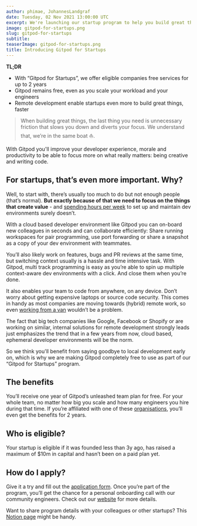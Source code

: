 ```yaml
---
author: phimae, JohannesLandgraf
date: Tuesday, 02 Nov 2021 13:00:00 UTC
excerpt: We're launching our startup program to help you build great things without friction, for free.
image: gitpod-for-startups.png
slug: gitpod-for-startups
subtitle:
teaserImage: gitpod-for-startups.png
title: Introducing Gitpod for Startups
---
```


**TL;DR**

- With “Gitpod for Startups”, we offer eligible companies free services for up to 2 years
- Gitpod remains free, even as you scale your workload and your engineers
- Remote development enable startups even more to build great things, faster

> When building great things, the last thing you need is unnecessary friction that slows you down and diverts your focus. We understand that, we’re in the same boat ⛵️.

With Gitpod you'll improve your developer experience, morale and productivity to be able to focus more on what really matters: being creative and writing code.

## For startups, that’s even more important. Why?

Well, to start with, there’s usually too much to do but not enough people (that’s normal). **But exactly because of that we need to focus on the things that create value** - and [spending hours per week](/blog/dev-env-as-code) to set up and maintain dev environments surely doesn’t.

With a cloud based developer environment like Gitpod you can on-board new colleagues in seconds and can collaborate efficiently: Share running workspaces for pair programming, use port forwarding or share a snapshot as a copy of your dev environment with teammates.

You’ll also likely work on features, bugs and PR reviews at the same time, but switching context usually is a hassle and time intensive task. With Gitpod, multi track programming is easy as you’re able to spin up multiple context-aware dev environments with a click. And close them when you’re done.

It also enables your team to code from anywhere, on any device. Don’t worry about getting expensive laptops or source code security. This comes in handy as most companies are moving towards (hybrid) remote work, so even [working from a van](https://ghuntley.com/internet/) wouldn’t be a problem.

The fact that big tech companies like Google, Facebook or Shopify or are working on similar, internal solutions for remote development strongly leads just emphasizes the trend that in a few years from now, cloud based, ephemeral developer environments will be the norm.

So we think you'll benefit from saying goodbye to local development early on, which is why we are making Gitpod completely free to use as part of our “Gitpod for Startups” program.

## The benefits

You’ll receive one year of Gitpod’s unleashed team plan for free. For your whole team, no matter how big you scale and how many engineers you hire during that time. If you’re affiliated with one of these [organisations](http://www.gitpod.io/for/startups/organisations), you’ll even get the benefits for 2 years.

## Who is eligible?

Your startup is eligible if it was founded less than 3y ago, has raised a maximum of $10m in capital and hasn’t been on a paid plan yet.

## How do I apply?

Give it a try and fill out the [application form](https://bit.ly/3anDmwd). Once you’re part of the program, you’ll get the chance for a personal onboarding call with our community engineers. Check out our [website](http://www.gitpod.io/for/startups) for more details.

Want to share program details with your colleagues or other startups? This [Notion page](https://bit.ly/Gitpod-for-startups-notion) might be handy.
